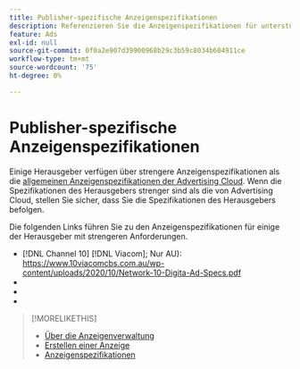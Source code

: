 ```yaml
---
title: Publisher-spezifische Anzeigenspezifikationen
description: Referenzieren Sie die Anzeigenspezifikationen für unterstützte Herausgeber.
feature: Ads
exl-id: null
source-git-commit: 0f0a2e907d39900968b29c3b59c8034b604911ce
workflow-type: tm+mt
source-wordcount: '75'
ht-degree: 0%

---
```


# Publisher-spezifische Anzeigenspezifikationen

Einige Herausgeber verfügen über strengere Anzeigenspezifikationen als die [allgemeinen Anzeigenspezifikationen der Advertising Cloud](/help/dsp/assets/ad-specs.pdf).  Wenn die Spezifikationen des Herausgebers strenger sind als die von Advertising Cloud, stellen Sie sicher, dass Sie die Spezifikationen des Herausgebers befolgen.

Die folgenden Links führen Sie zu den Anzeigenspezifikationen für einige der Herausgeber mit strengeren Anforderungen.

* [!DNL Channel 10] [!DNL Viacom]; Nur AU): https://www.10viacomcbs.com.au/wp-content/uploads/2020/10/Network-10-Digita-Ad-Specs.pdf
* 
   [!DNL CBS Interactive Advanced Media]: https://cbsinteractive.com/advertising/ad-specs/list/cbs-interactive-advanced-media
* 
   [!DNL Hulu]: https://advertising.hulu.com/ad-products/video-commercial
* 

   [!DNL NBCUniversal]: https://together.nbcuni.com/nbcu-creative-guidelines

>[!MORELIKETHIS]
>
>* [Über die Anzeigenverwaltung](ad-about.md)
>* [Erstellen einer Anzeige](ad-create.md)
>* [Anzeigenspezifikationen](/help/dsp/assets/ad-specs.pdf)

